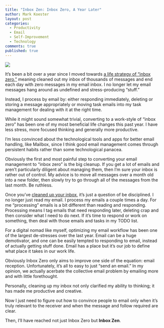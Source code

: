 ```yaml
---
title: "Inbox Zen: Inbox Zero, A Year Later"
author: Mark Koester
layout: post
categories:
  - Productivity
  - Email
  - Self-Improvement
  - Technology
comments: true
published: true
---
```


![](https://farm3.staticflickr.com/2813/10887016225_ee59f0d157_c.jpg)

It’s been a bit over a year since I moved towards [a life strategy of “inbox zero,”](www.markwk.com/2013/05/cleanup-your-inbox.html) meaning cleaned out my inbox of thousands of messages and end each day with zero messages in my email inbox. I no longer let my email messages hang around as undefined and stress-producing “stuff.”

Instead, I process by email by: either responding immediately, deleting or storing a message appropriately or moving task emails into my task management for dealing with it at the right time.

While it might sound somewhat trivial, converting to a work-style of “inbox zero” has been one of my most beneficial life changes this past year. I have less stress, more focused thinking and generally more productive.

I’m less convinced about the technological tools and apps for better email handling, like Mailbox, since I think good email management comes through persistent habits rather than some technological panacea.

Obviously the first and most painful step to converting your email management to “inbox zero” is the big cleanup. If you get a lot of emails and aren’t particularly diligent about managing them, then I’m sure your inbox is rather out of control. My advice is to move all messages over a month old into a new folder, then slowly try to go through all of the messages from the last month. Be ruthless.

Once you’ve [cleaned up your inbox](www.markwk.com/2013/05/cleanup-your-inbox.html), it’s just a question of be disciplined. I no longer just read my email. I process my emails a couple times a day. For me “processing” emails is a bit different than reading and responding. Processing means I tag emails that need responding later, deleting crap and then consider what I need to do next. If it’s time to respond or work on something, then deal with those emails and tasks in my TODO list.

For a digital nomad like myself, optimizing my email workflow has been one of the largest de-stresses over the last year. Email can be a huge demotivator, and one can be easily tempted to responding to email, instead of actually getting stuff done. Email has a place but it’s our job to define what place it takes in our work life.

Obviously Inbox Zero only aims to improve one side of the equation: email reception. Unfortunately, it’s all to easy to just “send an email.” In my opinion, we actually acerbate the collective email problem by emailing more and with little forethought.

Personally, cleaning up my inbox not only clarified my ability to thinking; it has made me productive and creative.

Now I just need to figure out how to convince people to email only when it’s truly relevant to the receiver and when the message and follow required are clear.

Then, I’ll have reached not just Inbox Zero but **Inbox Zen**.
